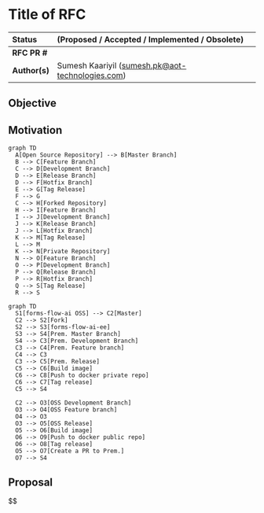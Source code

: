 # Title of RFC

| Status        | (Proposed / Accepted / Implemented / Obsolete)       |
:-------------- |:---------------------------------------------------- |
| **RFC PR #**     |  |
| **Author(s)** | Sumesh Kaariyil (sumesh.pk@aot-technologies.com) |


## Objective


## Motivation

```mermaid
graph TD
  A[Open Source Repository] --> B[Master Branch]
  B --> C[Feature Branch]
  C --> D[Development Branch]
  D --> E[Release Branch]
  D --> F[Hotfix Branch]
  E --> G[Tag Release]
  F --> G
  C --> H[Forked Repository]
  H --> I[Feature Branch]
  I --> J[Development Branch]
  J --> K[Release Branch]
  J --> L[Hotfix Branch]
  K --> M[Tag Release]
  L --> M
  K --> N[Private Repository]
  N --> O[Feature Branch]
  O --> P[Development Branch]
  P --> Q[Release Branch]
  P --> R[Hotfix Branch]
  Q --> S[Tag Release]
  R --> S

```

```mermaid
graph TD
  S1[forms-flow-ai OSS] --> C2[Master]
  C2 --> S2[Fork]
  S2 --> S3[forms-flow-ai-ee]
  S3 --> S4[Prem. Master Branch]
  S4 --> C3[Prem. Development Branch]
  C3 --> C4[Prem. Feature branch]
  C4 --> C3
  C3 --> C5[Prem. Release]
  C5 --> C6[Build image]
  C6 --> C8[Push to docker private repo]
  C6 --> C7[Tag release]
  C5 --> S4

  C2 --> O3[OSS Development Branch]
  O3 --> O4[OSS Feature branch]
  O4 --> O3
  O3 --> O5[OSS Release]
  O5 --> O6[Build image]
  O6 --> O9[Push to docker public repo]
  O6 --> O8[Tag release]
  O5 --> O7[Create a PR to Prem.]
  O7 --> S4

```

## Proposal

$$